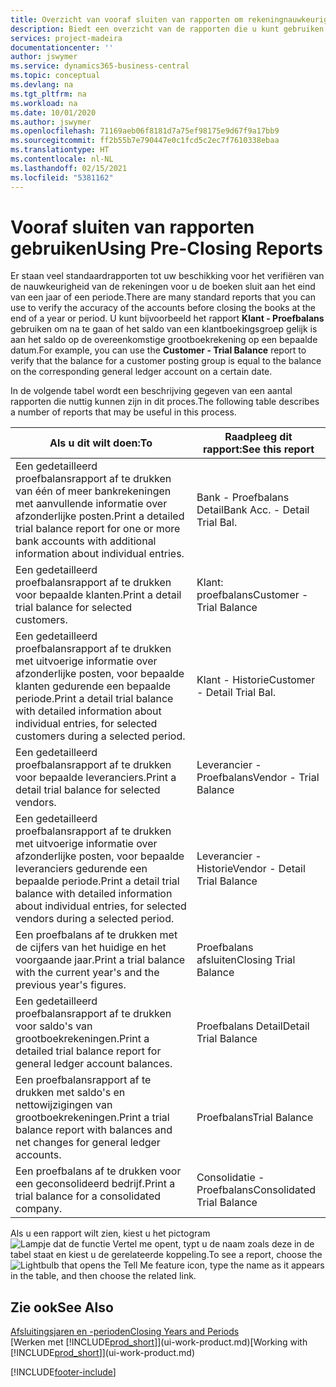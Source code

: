 ```yaml
---
title: Overzicht van vooraf sluiten van rapporten om rekeningnauwkeurigheid te verifiëren | Microsoft Docs
description: Biedt een overzicht van de rapporten die u kunt gebruiken om de nauwkeurigheid te verifiëren van rekeningen voordat de boeken worden gesloten aan het eind van een jaar of een periode.
services: project-madeira
documentationcenter: ''
author: jswymer
ms.service: dynamics365-business-central
ms.topic: conceptual
ms.devlang: na
ms.tgt_pltfrm: na
ms.workload: na
ms.date: 10/01/2020
ms.author: jswymer
ms.openlocfilehash: 71169aeb06f8181d7a75ef98175e9d67f9a17bb9
ms.sourcegitcommit: ff2b55b7e790447e0c1fcd5c2ec7f7610338ebaa
ms.translationtype: HT
ms.contentlocale: nl-NL
ms.lasthandoff: 02/15/2021
ms.locfileid: "5381162"
---
```

# <a name="using-pre-closing-reports"></a><span data-ttu-id="35610-103">Vooraf sluiten van rapporten gebruiken</span><span class="sxs-lookup"><span data-stu-id="35610-103">Using Pre-Closing Reports</span></span>
<span data-ttu-id="35610-104">Er staan veel standaardrapporten tot uw beschikking voor het verifiëren van de nauwkeurigheid van de rekeningen voor u de boeken sluit aan het eind van een jaar of een periode.</span><span class="sxs-lookup"><span data-stu-id="35610-104">There are many standard reports that you can use to verify the accuracy of the accounts before closing the books at the end of a year or period.</span></span> <span data-ttu-id="35610-105">U kunt bijvoorbeeld het rapport **Klant - Proefbalans** gebruiken om na te gaan of het saldo van een klantboekingsgroep gelijk is aan het saldo op de overeenkomstige grootboekrekening op een bepaalde datum.</span><span class="sxs-lookup"><span data-stu-id="35610-105">For example, you can use the **Customer - Trial Balance** report to verify that the balance for a customer posting group is equal to the balance on the corresponding general ledger account on a certain date.</span></span>

<span data-ttu-id="35610-106">In de volgende tabel wordt een beschrijving gegeven van een aantal rapporten die nuttig kunnen zijn in dit proces.</span><span class="sxs-lookup"><span data-stu-id="35610-106">The following table describes a number of reports that may be useful in this process.</span></span>

| <span data-ttu-id="35610-107">Als u dit wilt doen:</span><span class="sxs-lookup"><span data-stu-id="35610-107">To</span></span> | <span data-ttu-id="35610-108">Raadpleeg dit rapport:</span><span class="sxs-lookup"><span data-stu-id="35610-108">See this report</span></span> |
| --- | --- |
| <span data-ttu-id="35610-109">Een gedetailleerd proefbalansrapport af te drukken van één of meer bankrekeningen met aanvullende informatie over afzonderlijke posten.</span><span class="sxs-lookup"><span data-stu-id="35610-109">Print a detailed trial balance report for one or more bank accounts with additional information about individual entries.</span></span> |<span data-ttu-id="35610-110">Bank - Proefbalans Detail</span><span class="sxs-lookup"><span data-stu-id="35610-110">Bank Acc. - Detail Trial Bal.</span></span> |
| <span data-ttu-id="35610-111">Een gedetailleerd proefbalansrapport af te drukken voor bepaalde klanten.</span><span class="sxs-lookup"><span data-stu-id="35610-111">Print a detail trial balance for selected customers.</span></span> |<span data-ttu-id="35610-112">Klant: proefbalans</span><span class="sxs-lookup"><span data-stu-id="35610-112">Customer - Trial Balance</span></span> |
| <span data-ttu-id="35610-113">Een gedetailleerd proefbalansrapport af te drukken met uitvoerige informatie over afzonderlijke posten, voor bepaalde klanten gedurende een bepaalde periode.</span><span class="sxs-lookup"><span data-stu-id="35610-113">Print a detail trial balance with detailed information about individual entries, for selected customers during a selected period.</span></span> |<span data-ttu-id="35610-114">Klant - Historie</span><span class="sxs-lookup"><span data-stu-id="35610-114">Customer - Detail Trial Bal.</span></span> |
| <span data-ttu-id="35610-115">Een gedetailleerd proefbalansrapport af te drukken voor bepaalde leveranciers.</span><span class="sxs-lookup"><span data-stu-id="35610-115">Print a detail trial balance for selected vendors.</span></span> |<span data-ttu-id="35610-116">Leverancier - Proefbalans</span><span class="sxs-lookup"><span data-stu-id="35610-116">Vendor - Trial Balance</span></span> |
| <span data-ttu-id="35610-117">Een gedetailleerd proefbalansrapport af te drukken met uitvoerige informatie over afzonderlijke posten, voor bepaalde leveranciers gedurende een bepaalde periode.</span><span class="sxs-lookup"><span data-stu-id="35610-117">Print a detail trial balance with detailed information about individual entries, for selected vendors during a selected period.</span></span> |<span data-ttu-id="35610-118">Leverancier - Historie</span><span class="sxs-lookup"><span data-stu-id="35610-118">Vendor - Detail Trial Balance</span></span> |
| <span data-ttu-id="35610-119">Een proefbalans af te drukken met de cijfers van het huidige en het voorgaande jaar.</span><span class="sxs-lookup"><span data-stu-id="35610-119">Print a trial balance with the current year's and the previous year's figures.</span></span> |<span data-ttu-id="35610-120">Proefbalans afsluiten</span><span class="sxs-lookup"><span data-stu-id="35610-120">Closing Trial Balance</span></span> |
| <span data-ttu-id="35610-121">Een gedetailleerd proefbalansrapport af te drukken voor saldo's van grootboekrekeningen.</span><span class="sxs-lookup"><span data-stu-id="35610-121">Print a detailed trial balance report for general ledger account balances.</span></span> |<span data-ttu-id="35610-122">Proefbalans Detail</span><span class="sxs-lookup"><span data-stu-id="35610-122">Detail Trial Balance</span></span> |
| <span data-ttu-id="35610-123">Een proefbalansrapport af te drukken met saldo's en nettowijzigingen van grootboekrekeningen.</span><span class="sxs-lookup"><span data-stu-id="35610-123">Print a trial balance report with balances and net changes for general ledger accounts.</span></span> |<span data-ttu-id="35610-124">Proefbalans</span><span class="sxs-lookup"><span data-stu-id="35610-124">Trial Balance</span></span> |
| <span data-ttu-id="35610-125">Een proefbalans af te drukken voor een geconsolideerd bedrijf.</span><span class="sxs-lookup"><span data-stu-id="35610-125">Print a trial balance for a consolidated company.</span></span> |<span data-ttu-id="35610-126">Consolidatie - Proefbalans</span><span class="sxs-lookup"><span data-stu-id="35610-126">Consolidated Trial Balance</span></span> |

<span data-ttu-id="35610-127">Als u een rapport wilt zien, kiest u het pictogram ![Lampje dat de functie Vertel me opent](media/ui-search/search_small.png "Vertel me wat u wilt doen"), typt u de naam zoals deze in de tabel staat en kiest u de gerelateerde koppeling.</span><span class="sxs-lookup"><span data-stu-id="35610-127">To see a report, choose the ![Lightbulb that opens the Tell Me feature](media/ui-search/search_small.png "Tell me what you want to do") icon, type the name as it appears in the table, and then choose the related link.</span></span>

## <a name="see-also"></a><span data-ttu-id="35610-128">Zie ook</span><span class="sxs-lookup"><span data-stu-id="35610-128">See Also</span></span>
[<span data-ttu-id="35610-129">Afsluitingsjaren en -perioden</span><span class="sxs-lookup"><span data-stu-id="35610-129">Closing Years and Periods</span></span>](year-close-years-periods.md)  
<span data-ttu-id="35610-130">[Werken met [!INCLUDE[prod_short](includes/prod_short.md)]](ui-work-product.md)</span><span class="sxs-lookup"><span data-stu-id="35610-130">[Working with [!INCLUDE[prod_short](includes/prod_short.md)]](ui-work-product.md)</span></span>



[!INCLUDE[footer-include](includes/footer-banner.md)]